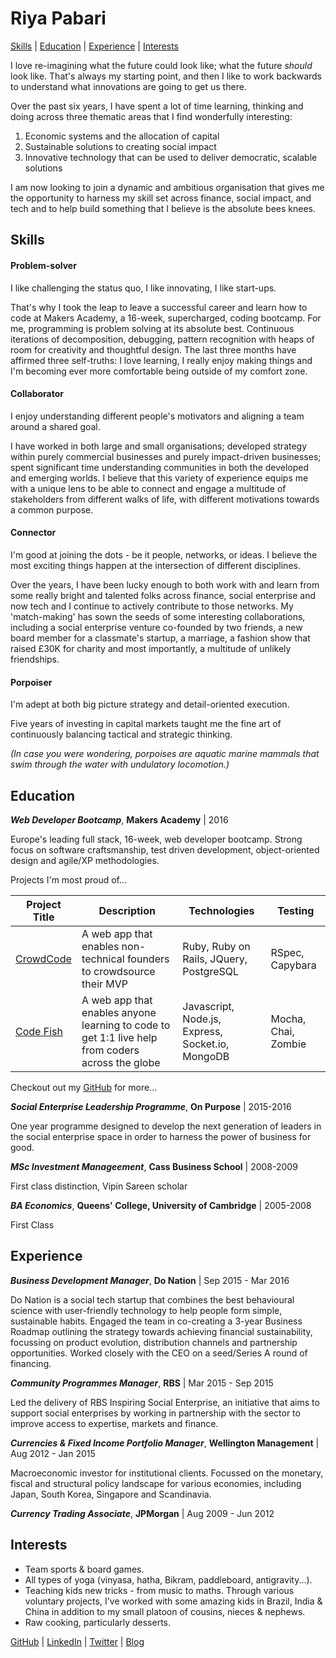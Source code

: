# Riya Pabari

[Skills](#skills) | [Education](#education) | [Experience](#experience) | [Interests](#interests)

I love re-imagining what the future could look like; what the future *should* look like. That's always my starting point, and then I like to work backwards to understand what innovations are going to get us there.

Over the past six years, I have spent a lot of time learning, thinking and doing across three thematic areas that I find wonderfully interesting:

1.	Economic systems and the allocation of capital
2.	Sustainable solutions to creating social impact
3.	Innovative technology that can be used to deliver democratic, scalable solutions

I am now looking to join a dynamic and ambitious organisation that gives me the opportunity to harness my skill set across finance, social impact, and tech and to help build something that I believe is the absolute bees knees.

## Skills

#### Problem-solver

I like challenging the status quo, I like innovating, I like start-ups.

That's why I took the leap to leave a successful career and learn how to code at Makers Academy, a 16-week, supercharged, coding bootcamp. For me, programming is problem solving at its absolute best. Continuous iterations of decomposition, debugging, pattern recognition with heaps of room for creativity and thoughtful design. The last three months have affirmed three self-truths: I love learning, I really enjoy making things and I'm becoming ever more comfortable being outside of my comfort zone.

#### Collaborator

I enjoy understanding different people's motivators and aligning a team around a shared goal.

I have worked in both large and small organisations; developed strategy within purely commercial businesses and purely impact-driven businesses; spent significant time understanding communities in both the developed and emerging worlds. I believe that this variety of experience equips me with a unique lens to be able to connect and engage a multitude of stakeholders from different walks of life, with different motivations towards a common purpose.

#### Connector

I'm good at joining the dots - be it people, networks, or ideas. I believe the most exciting things happen at the intersection of different disciplines.

Over the years, I have been lucky enough to both work with and learn from some really bright and talented folks across finance, social enterprise and now tech and I continue to actively contribute to those networks. My 'match-making' has sown the seeds of some interesting collaborations, including a social enterprise venture co-founded by two friends, a new board member for a classmate's startup, a marriage, a fashion show that raised £30K for charity and most importantly, a multitude of unlikely friendships.

#### Porpoiser

I'm adept at both big picture strategy and detail-oriented execution.

Five years of investing in capital markets taught me the fine art of continuously balancing tactical and strategic thinking.

*(In case you were wondering, porpoises are aquatic marine mammals that swim through the water with undulatory locomotion.)*

## Education

**_Web Developer Bootcamp_**, **Makers Academy** | 2016

Europe's leading full stack, 16-week, web developer bootcamp. Strong focus on software craftsmanship, test driven development, object-oriented design and agile/XP methodologies.

Projects I'm most proud of...

| Project Title | Description   | Technologies | Testing |
| ------------- |---------------| -------------| ------- |
| [CrowdCode](https://github.com/riyapabari/crowdcode) | A web app that enables non-technical founders to crowdsource their MVP | Ruby, Ruby on Rails, JQuery, PostgreSQL | RSpec, Capybara |
| [Code Fish](https://code-fish.herokuapp.com/) | A web app that enables anyone learning to code to get 1:1 live help from coders across the globe | Javascript, Node.js, Express, Socket.io, MongoDB | Mocha, Chai, Zombie

Checkout out my [GitHub](https://github.com/riyapabari) for more...

**_Social Enterprise Leadership Programme_**, **On Purpose** | 2015-2016

One year programme designed to develop the next generation of leaders in the social enterprise space in order to harness the power of business for good.

**_MSc Investment Manageement_**, **Cass Business School** | 2008-2009

First class distinction, Vipin Sareen scholar

**_BA Economics_**, **Queens' College, University of Cambridge** | 2005-2008

First Class

## Experience

**_Business Development Manager_**, **Do Nation** | Sep 2015 - Mar 2016

Do Nation is a social tech startup that combines the best behavioural science with user-friendly technology to help people form simple, sustainable habits. Engaged the team in co-creating a 3-year Business Roadmap outlining the strategy towards achieving financial sustainability, focussing on product evolution, distribution channels and partnership opportunities. Worked closely with the CEO on a seed/Series A round of financing.

**_Community Programmes Manager_**, **RBS** | Mar 2015 - Sep 2015

Led the delivery of RBS Inspiring Social Enterprise, an initiative that aims to support social enterprises by working in partnership with the sector to improve access to expertise, markets and finance.

**_Currencies & Fixed Income Portfolio Manager_**, **Wellington Management** | Aug 2012 - Jan 2015

Macroeconomic investor for institutional clients. Focussed on the monetary, fiscal and structural policy landscape for various economies, including Japan, South Korea, Singapore and Scandinavia.

**_Currency Trading Associate_**, **JPMorgan** | Aug 2009 - Jun 2012

## Interests

- Team sports & board games.
- All types of yoga (vinyasa, hatha, Bikram, paddleboard, antigravity...).
- Teaching kids new tricks - from music to maths. Through various voluntary projects, I've worked with some amazing kids in Brazil, India & China in addition to my small platoon of cousins, nieces & nephews.
- Raw cooking, particularly desserts.

[GitHub](https://github.com/riyapabari) | [LinkedIn](https://uk.linkedin.com/in/riyapabari) | [Twitter](https://twitter.com/riya_pabari) | [Blog](https://medium.com/@riya_pabari)
